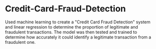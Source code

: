 # Credit-Card-Fraud-Detection
Used machine learning to create a "Credit Card Fraud Detection" system and linear regression to determine the proportion of legitimate and fraudulent transactions. The model was then tested and trained to determine how accurately it could identify a legitimate transaction from a fraudulent one.
